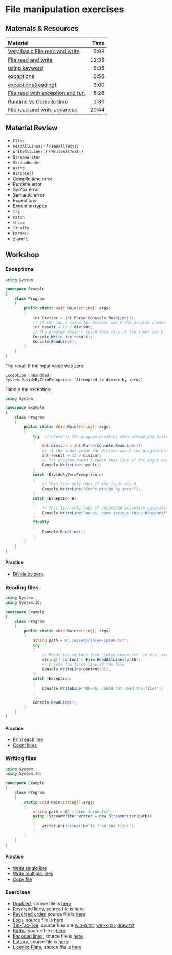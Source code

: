 # File manipulation exercises

## Materials & Resources

| Material                                                                                                              |  Time |
| :-------------------------------------------------------------------------------------------------------------------- | ----: |
| [Very Basic File read and write](https://www.youtube.com/watch?v=kGZD_k1M938)                                         |  5:09 |
| [File read and write](https://channel9.msdn.com/Series/C-Sharp-Fundamentals-Development-for-Absolute-Beginners/while-Iterations-and-Reading-Data-from-a-Text-File-11)                                                                               | 11:38 |
| [using keyword](https://www.youtube.com/watch?v=Dxbbtx-8MKw)                                                          |  5:35 |
| [exceptions](https://www.youtube.com/watch?v=DzUFm2FNeyo)                                                             |  6:56 |
| [exceptions(reading)](https://docs.microsoft.com/en-us/dotnet/csharp/programming-guide/exceptions/exception-handling) |  3:00 |
| [File read with exception and fun](https://www.youtube.com/watch?v=LkpODZE2vmk)               |  5:26 |
| [Runtime vs Compile time](https://stackoverflow.com/questions/846103/runtime-vs-compile-time) |  1:30 |
| [File read and write advanced](https://www.youtube.com/watch?v=HKqMqFJr4SY)                     | 20:44 |

## Material Review

- `Files`
- `ReadAllLines()` / `ReadAllText()`
- `WriteAllLines()` / `WriteAllText()`
- `StreamWriter`
- `StreamReader`
- `using`
- `Dispose()`
- Compile time error
- Runtime error
- Syntax error
- Semantic error
- Exceptions
- Exception types
- `try`
- `catch`
- `throw`
- `finally`
- `Parse()`
- `@` and `\`

## Workshop

### Exceptions

```c#
using System;

namespace Example
{
    class Program
    {
        public static void Main(string[] args)
        {
            int divisor = int.Parse(Constole.ReadLine());
            // If the input value for divisor was 0 the program breaks
            int result = 12 / divisor;
            // The program doesn't reach this line if the input was 0
            Console.WriteLine(result);
            Console.ReadLine();
        }
    }
}
```

The result if the input value was zero:

```text
Exception unhandled!
System.DivideByZeroException: 'Attempted to divide by zero.'
```

Handle the exception:

```csharp
using System;

namespace Example
{
    class Program
    {
        public static void Main(string[] args)
        {
            try  // Prevents the program breaking when attempting dividing by zero
            {
                int divisor = int.Parse(Console.ReadLine());
                // If the input value for divisor was 0 the program breaks
                int result = 12 / divisor;
                // The program doesn't reach this line if the input was 0
                Console.WriteLine(result);
            }
            catch (DivideByZeroException e)
            {
                // This line only runs if the input was 0
                Console.WriteLine("Can't divide by zero!");
            }
            catch (Exception e)
            {
                // This line only runs if uncatched exception generated
                Console.WriteLine("uuups, some serious thing happened!");
            }
            finally
            {
                Console.ReadLine();
            }
        }
    }
}
```

#### Practice

- [Divide by zero](divide-by-zero/DivideByZero.cs)

### Reading files

```csharp
using System;
using System.IO;

namespace Example
{
    class Program
    {
        public static void Main(string[] args)
        {
            string path = @"./assets/lorem-ipsum.txt";
            try
            {
                // Reads the content from `lorem-ipsum.txt` in the `assets` folder line by line to a string List
                string[] content = File.ReadAllLines(path);
                // Prints the first line of the file
                Console.WriteLine(content[0]);
            }
            catch (Exception)
            {
                Console.WriteLine("Uh-oh, could not read the file!");
            }

            Console.ReadLine();
        }
    }
}
```

#### Practice

- [Print each line](print-each-line/PrintEachLine.cs)
- [Count lines](count-lines/CountLines.cs)

### Writing files

```csharp
using System;
using System.IO;

namespace Example
{
    class Program
    {
        static void Main(string[] args)
        {
            string path = @"./lorem-ipsum.txt";
            using (StreamWriter writer = new StreamWriter(path))
            {
                writer.WriteLine("Hello from the file!");
            }
        }
    }
}
```

#### Practice

- [Write single line](write-single-line/WriteSingleLine.cs)
- [Write multiple lines](write-multiple-lines/WriteMultipleLines.cs)
- [Copy file](copy-file/CopyFile.cs)

### Exercises

- [Doubled](decrypt-doubled/Doubled.cs), source file is
  [here](assets/duplicated-chars.txt)
- [Reversed lines](decrypt-reversed-lines/ReversedLines.cs), source file is
  [here](assets/reversed-lines.txt)
- [Reversed order](decrypt-reversed-order/ReversedOrder.cs), source file is
  [here](assets/reversed-order.txt)
- [Logs](logs/Logs.cs), source file is [here](assets/log.txt)
- [Tic-Tac-Toe](tic-tac-toe/TicTacToe.cs), source files are
  [win-o.txt](assets/win-o.txt), [win-x.txt](assets/win-x.txt),
  [draw.txt](assets/draw.txt)
- [Births](birthdates/Births.cs), source file is [here](assets/births.csv)
- [Encoded lines](decrypt-encoded/EncodedLines.cs), source file is
  [here](assets/encoded-lines.txt)
- [Lottery](lottery/Lottery.cs), source file is [here](assets/lottery.csv)
- [Licence Plate](create-licence-plate/licence-plate.md), source file is [here](assets/words.txt)
